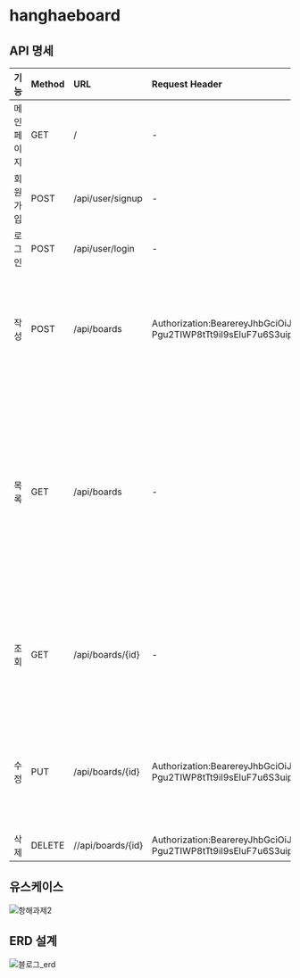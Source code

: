 # hanghaeboard

## API 명세

|기능|Method|URL|Request Header|Request|Response|Response Header|
|:------|:---|:---|:---|:---|:---|:---|
|메인페이지|GET|/|-|index.html|
|회원가입|POST|/api/user/signup|-|{"username":"godjin12","password":"hyeonjin12"}|{"result": true,"message": "회원가입 성공","status": "OK","data": null}|z|
|로그인|POST|/api/user/login|-|{"username":"godjin12","password":"hyeonjin12"}|{"result": true,"message": "로그인 성공","status": "OK","data": null}|Authorization:BearereyJhbGciOiJIUzI1NiJ9.eyJzdWIiOiJnb2RqaW4xMiIsImV4cCI6MTY4MTczMjYwNCwiaWF0IjoxNjgxNzI5MDA0fQ.3_-Pgu2TIWP8tTt9il9sEluF7u6S3uipVN-_HyDzVYo|
|작성|POST|/api/boards|Authorization:BearereyJhbGciOiJIUzI1NiJ9.eyJzdWIiOiJnb2RqaW4xMiIsImV4cCI6MTY4MTczMjYwNCwiaWF0IjoxNjgxNzI5MDA0fQ.3_-Pgu2TIWP8tTt9il9sEluF7u6S3uipVN-_HyDzVYo|{"title" : "아싸1","contents" : "과제성공1"}|{"result": true,"message": "write success","status": "OK","data": {"createdAt": "2023-04-17T19:57:42.767257","modifiedAt": "2023-04-17T19:57:42.767257","id": 1,"title": "아싸1","contents": "과제성공1","user": {"id": 1,"username": "godjin12","password": "hyeonjin12"}}}|z|
|목록|GET|/api/boards|-|-|{"result": true,"message": "list success","status": "OK","data": [{"createdAt": "2023-04-17T19:58:58.469346","modifiedAt": "2023-04-17T19:58:58.469346","id": 2,"title": "아싸2","contents": "과제성공2","user": {"id": 1,"username": "godjin12","password": "hyeonjin12"}},{"createdAt": "2023-04-17T19:57:42.767257","modifiedAt": "2023-04-17T19:57:42.767257","id": 1,"title": "아싸1","contents": "과제성공1","user": {"id": 1,"username": "godjin12","password": "hyeonjin12"}}]}|-|
|조회|GET|/api/boards/{id}|-|-|{"result": true,"message": "listOne success","status": "OK","data": {"createdAt": "2023-04-17T19:57:42.767257","modifiedAt": "2023-04-17T19:57:42.767257","id": 1,"title": "아싸1","contents": "과제성공1","user": {"id": 1,"username": "godjin12","password": "hyeonjin12"}}}|-|
|수정|PUT|/api/boards/{id}|Authorization:BearereyJhbGciOiJIUzI1NiJ9.eyJzdWIiOiJnb2RqaW4xMiIsImV4cCI6MTY4MTczMjYwNCwiaWF0IjoxNjgxNzI5MDA0fQ.3_-Pgu2TIWP8tTt9il9sEluF7u6S3uipVN-_HyDzVYo|{"title" : "아싸12","contents" : "과제성공12"}|{"result": true,"message": "update success","status": "OK","data": {"createdAt": "2023-04-17T19:57:42.767257","modifiedAt": "2023-04-17T20:03:46.523136","id": 1,"title": "아싸12","contents": "과제성공12","user": {"id": 1,"username": "godjin12","password": "hyeonjin12"}}}|-|
|삭제|DELETE|//api/boards/{id}|Authorization:BearereyJhbGciOiJIUzI1NiJ9.eyJzdWIiOiJnb2RqaW4xMiIsImV4cCI6MTY4MTczMjYwNCwiaWF0IjoxNjgxNzI5MDA0fQ.3_-Pgu2TIWP8tTt9il9sEluF7u6S3uipVN-_HyDzVYo|-|{"result": true,"message": "delete success","status": "OK","data": null}|-|

## 유스케이스
![항해과제2](https://user-images.githubusercontent.com/101760007/232474246-3b82bb94-da1d-4d75-be55-f8f1a2fedbfa.png)



## ERD 설계

![블로그_erd](https://user-images.githubusercontent.com/47537803/232467599-e293bdc5-34dd-4334-9ae1-f9822d8c0876.PNG)
